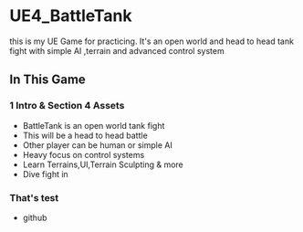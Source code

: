 # UE4_BattleTank
this is my  UE Game for practicing. It's an open world and head to head tank fight with simple AI ,terrain and advanced control system
## In This Game
### 1 Intro & Section 4 Assets ###
+ BattleTank is an open world tank fight
+ This will be a head to head battle
+ Other player can be human or simple AI
+ Heavy focus on control systems
+ Learn Terrains,UI,Terrain Sculpting & more
+ Dive fight in
### That's test ###
+ github
